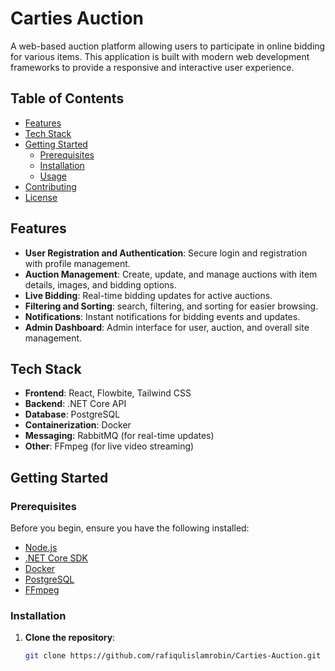 # Carties Auction

A web-based auction platform allowing users to participate in online bidding for various items. This application is built with modern web development frameworks to provide a responsive and interactive user experience.

## Table of Contents

- [Features](#features)
- [Tech Stack](#tech-stack)
- [Getting Started](#getting-started)
  - [Prerequisites](#prerequisites)
  - [Installation](#installation)
  - [Usage](#usage)
- [Contributing](#contributing)
- [License](#license)

## Features

- **User Registration and Authentication**: Secure login and registration with profile management.
- **Auction Management**: Create, update, and manage auctions with item details, images, and bidding options.
- **Live Bidding**: Real-time bidding updates for active auctions.
- **Filtering and Sorting**:  search, filtering, and sorting for easier browsing.
- **Notifications**: Instant notifications for bidding events and updates.
- **Admin Dashboard**: Admin interface for user, auction, and overall site management.

## Tech Stack

- **Frontend**: React, Flowbite, Tailwind CSS
- **Backend**: .NET Core API
- **Database**: PostgreSQL
- **Containerization**: Docker
- **Messaging**: RabbitMQ (for real-time updates)
- **Other**: FFmpeg (for live video streaming)

## Getting Started

### Prerequisites

Before you begin, ensure you have the following installed:

- [Node.js](https://nodejs.org/)
- [.NET Core SDK](https://dotnet.microsoft.com/download)
- [Docker](https://www.docker.com/)
- [PostgreSQL](https://www.postgresql.org/)
- [FFmpeg](https://ffmpeg.org/)

### Installation

1. **Clone the repository**:

   ```bash
   git clone https://github.com/rafiqulislamrobin/Carties-Auction.git
